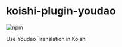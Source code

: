 # koishi-plugin-youdao

[![npm](https://img.shields.io/npm/v/koishi-plugin-youdao?style=flat-square)](https://www.npmjs.com/package/koishi-plugin-youdao)

Use Youdao Translation in Koishi
